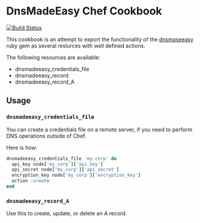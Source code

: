 # DnsMadeEasy Chef Cookbook

[![Build Status](https://travis-ci.org/kigster/dnsmadeeasy-cookbook.svg?branch=master)](https://travis-ci.org/kigster/dnsmadeeasy-cookbook)

This cookbook is an attempt to export the functionality of the [dnsmaseeasy](/kigster/dnsmadeeasy) ruby gem as several reslurces with well defined actions.

The following resources are available:

- dnsmadeeasy_credentials_file
- dnsmadeeasy_record
- dnsmadeeasy_record_A

## Usage

### `dnsmadeeasy_credentials_file`

You can create a credentials file on a remote server, if you need to perform DNS operations outside of Chef.

Here is how:

```ruby
dnsmadeeasy_credentials_file 'my-corp' do
  api_key node['my_corp']['api_key']
  api_secret node['my_corp']['api_secret']
  encryption_key node['my_corp']['encryption_key']
  action :create
end
```

### `dnsmadeeasy_record_A`

Use this to create, update, or delete an A record.





